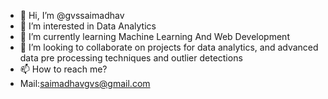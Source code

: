 - 👋 Hi, I’m @gvssaimadhav
- 👀 I’m interested in Data Analytics
- 🌱 I’m currently learning Machine Learning And Web Development
- 💞️ I’m looking to collaborate on projects for data analytics, and advanced data pre processing techniques and outlier detections
- 📫 How to reach me?
- Mail:saimadhavgvs@gmail.com

<!---
gvssaimadhav/gvssaimadhav is a ✨ special ✨ repository because its `README.md` (this file) appears on your GitHub profile.
You can click the Preview link to take a look at your changes.
--->
